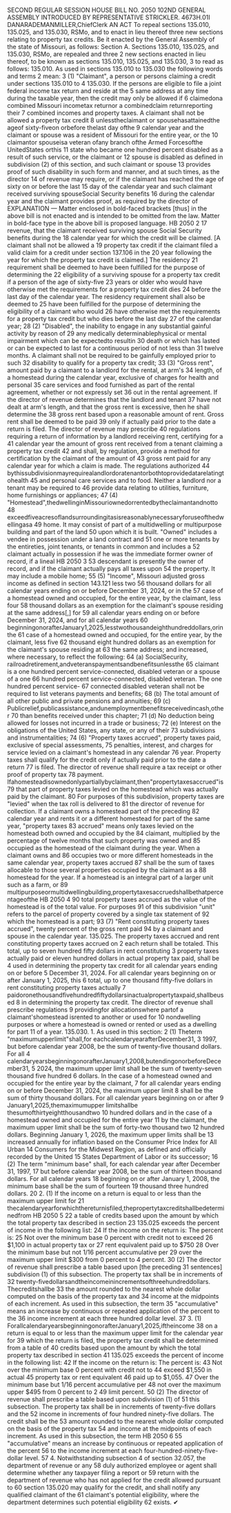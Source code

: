 SECOND REGULAR SESSION
HOUSE BILL NO. 2050
102ND GENERAL ASSEMBLY
INTRODUCED BY REPRESENTATIVE STRICKLER.
4673H.01I DANARADEMANMILLER,ChiefClerk
AN ACT
To repeal sections 135.010, 135.025, and 135.030, RSMo, and to enact in lieu thereof three
new sections relating to property tax credits.
Be it enacted by the General Assembly of the state of Missouri, as follows:
Section A. Sections 135.010, 135.025, and 135.030, RSMo, are repealed and three
2 new sections enacted in lieu thereof, to be known as sections 135.010, 135.025, and 135.030,
3 to read as follows:
135.010. As used in sections 135.010 to 135.030 the following words and terms
2 mean:
3 (1) "Claimant", a person or persons claiming a credit under sections 135.010 to
4 135.030. If the persons are eligible to file a joint federal income tax return and reside at the
5 same address at any time during the taxable year, then the credit may only be allowed if
6 claimedona combined Missouri incometax returnor a combinedclaim returnreporting their
7 combined incomes and property taxes. A claimant shall not be allowed a property tax credit
8 unlesstheclaimant or spousehasattainedthe ageof sixty-fiveon orbefore thelast day ofthe
9 calendar year and the claimant or spouse was a resident of Missouri for the entire year, or the
10 claimantor spouseisa veteran ofany branch ofthe Armed Forcesofthe UnitedStates orthis
11 state who became one hundred percent disabled as a result of such service, or the claimant or
12 spouse is disabled as defined in subdivision (2) of this section, and such claimant or spouse
13 provides proof of such disability in such form and manner, and at such times, as the director
14 of revenue may require, or if the claimant has reached the age of sixty on or before the last
15 day of the calendar year and such claimant received surviving spouseSocial Security benefits
16 during the calendar year and the claimant provides proof, as required by the director of
EXPLANATION — Matter enclosed in bold-faced brackets [thus] in the above bill is not enacted and is
intended to be omitted from the law. Matter in bold-face type in the above bill is proposed language.
HB 2050 2
17 revenue, that the claimant received surviving spouse Social Security benefits during the
18 calendar year for which the credit will be claimed. [A claimant shall not be allowed a
19 property tax credit if the claimant filed a valid claim for a credit under section 137.106 in the
20 year following the year for which the property tax credit is claimed.] The residency
21 requirement shall be deemed to have been fulfilled for the purpose of determining the
22 eligibility of a surviving spouse for a property tax credit if a person of the age of sixty-five
23 years or older who would have otherwise met the requirements for a property tax credit dies
24 before the last day of the calendar year. The residency requirement shall also be deemed to
25 have been fulfilled for the purpose of determining the eligibility of a claimant who would
26 have otherwise met the requirements for a property tax credit but who dies before the last day
27 of the calendar year;
28 (2) "Disabled", the inability to engage in any substantial gainful activity by reason of
29 any medically determinablephysical or mental impairment which can be expectedto resultin
30 death or which has lasted or can be expected to last for a continuous period of not less than
31 twelve months. A claimant shall not be required to be gainfully employed prior to such
32 disability to qualify for a property tax credit;
33 (3) "Gross rent", amount paid by a claimant to a landlord for the rental, at arm's
34 length, of a homestead during the calendar year, exclusive of charges for health and personal
35 care services and food furnished as part of the rental agreement, whether or not expressly set
36 out in the rental agreement. If the director of revenue determines that the landlord and tenant
37 have not dealt at arm's length, and that the gross rent is excessive, then he shall determine the
38 gross rent based upon a reasonable amount of rent. Gross rent shall be deemed to be paid
39 only if actually paid prior to the date a return is filed. The director of revenue may prescribe
40 regulations requiring a return of information by a landlord receiving rent, certifying for a
41 calendar year the amount of gross rent received from a tenant claiming a property tax credit
42 and shall, by regulation, provide a method for certification by the claimant of the amount of
43 gross rent paid for any calendar year for which a claim is made. The regulations authorized
44 bythissubdivisionmayrequirealandlordoratenantorbothtoprovidedatarelatingtohealth
45 and personal care services and to food. Neither a landlord nor a tenant may be required to
46 provide data relating to utilities, furniture, home furnishings or appliances;
47 (4) "Homestead",thedwellinginMissouriownedorrentedbytheclaimantandnotto
48 exceedfiveacresoflandsurroundingitasisreasonablynecessaryforuseofthedwellingasa
49 home. It may consist of part of a multidwelling or multipurpose building and part of the land
50 upon which it is built. "Owned" includes a vendee in possession under a land contract and
51 one or more tenants by the entireties, joint tenants, or tenants in common and includes a
52 claimant actually in possession if he was the immediate former owner of record, if a lineal
HB 2050 3
53 descendant is presently the owner of record, and if the claimant actually pays all taxes upon
54 the property. It may include a mobile home;
55 (5) "Income", Missouri adjusted gross income as defined in section 143.121 less two
56 thousand dollars for all calendar years ending on or before December 31, 2024, or in the
57 case of a homestead owned and occupied, for the entire year, by the claimant, less four
58 thousand dollars as an exemption for the claimant's spouse residing at the same address[,] for
59 all calendar years ending on or before December 31, 2024, and for all calendar years
60 beginningonorafterJanuary1,2025,lesstwothousandeighthundreddollars,orinthe
61 case of a homestead owned and occupied, for the entire year, by the claimant, less five
62 thousand eight hundred dollars as an exemption for the claimant's spouse residing at
63 the same address; and increased, where necessary, to reflect the following:
64 (a) SocialSecurity, railroadretirement,andveteranspaymentsandbenefitsunlessthe
65 claimant is a one hundred percent service-connected, disabled veteran or a spouse of a one
66 hundred percent service-connected, disabled veteran. The one hundred percent service-
67 connected disabled veteran shall not be required to list veterans payments and benefits;
68 (b) The total amount of all other public and private pensions and annuities;
69 (c) Publicrelief,publicassistance,andunemploymentbenefitsreceivedincash,other
70 than benefits received under this chapter;
71 (d) No deduction being allowed for losses not incurred in a trade or business;
72 (e) Interest on the obligations of the United States, any state, or any of their
73 subdivisions and instrumentalities;
74 (6) "Property taxes accrued", property taxes paid, exclusive of special assessments,
75 penalties, interest, and charges for service levied on a claimant's homestead in any calendar
76 year. Property taxes shall qualify for the credit only if actually paid prior to the date a return
77 is filed. The director of revenue shall require a tax receipt or other proof of property tax
78 payment. Ifahomesteadisownedonlypartiallybyclaimant,then"propertytaxesaccrued"is
79 that part of property taxes levied on the homestead which was actually paid by the claimant.
80 For purposes of this subdivision, property taxes are "levied" when the tax roll is delivered to
81 the director of revenue for collection. If a claimant owns a homestead part of the preceding
82 calendar year and rents it or a different homestead for part of the same year, "property taxes
83 accrued" means only taxes levied on the homestead both owned and occupied by the
84 claimant, multiplied by the percentage of twelve months that such property was owned and
85 occupied as the homestead of the claimant during the year. When a claimant owns and
86 occupies two or more different homesteads in the same calendar year, property taxes accrued
87 shall be the sum of taxes allocable to those several properties occupied by the claimant as a
88 homestead for the year. If a homestead is an integral part of a larger unit such as a farm, or
89 multipurposeormultidwellingbuilding,propertytaxesaccruedshallbethatpercentageofthe
HB 2050 4
90 total property taxes accrued as the value of the homestead is of the total value. For purposes
91 of this subdivision "unit" refers to the parcel of property covered by a single tax statement of
92 which the homestead is a part;
93 (7) "Rent constituting property taxes accrued", twenty percent of the gross rent paid
94 by a claimant and spouse in the calendar year.
135.025. The property taxes accrued and rent constituting property taxes accrued on
2 each return shall be totaled. This total, up to seven hundred fifty dollars in rent constituting
3 property taxes actually paid or eleven hundred dollars in actual property tax paid, shall be
4 used in determining the property tax credit for all calendar years ending on or before
5 December 31, 2024. For all calendar years beginning on or after January 1, 2025, this
6 total, up to one thousand fifty-five dollars in rent constituting property taxes actually
7 paidoronethousandfivehundredfiftydollarsinactualpropertytaxpaid,shallbeused
8 in determining the property tax credit. The director of revenue shall prescribe regulations
9 providingfor allocationswhere partof a claimant'shomestead isrented to another or used for
10 nondwelling purposes or where a homestead is owned or rented or used as a dwelling for part
11 of a year.
135.030. 1. As used in this section:
2 (1) Theterm "maximumupperlimit"shall,for eachcalendaryearafterDecember31,
3 1997, but before calendar year 2008, be the sum of twenty-five thousand dollars. For all
4 calendaryearsbeginningonorafterJanuary1,2008,butendingonorbeforeDecember31,
5 2024, the maximum upper limit shall be the sum of twenty-seven thousand five hundred
6 dollars. In the case of a homestead owned and occupied for the entire year by the claimant,
7 for all calendar years ending on or before December 31, 2024, the maximum upper limit
8 shall be the sum of thirty thousand dollars. For all calendar years beginning on or after
9 January1,2025,themaximumupper limitshallbe thesumofthirtyeightthousandtwo
10 hundred dollars and in the case of a homestead owned and occupied for the entire year
11 by the claimant, the maximum upper limit shall be the sum of forty-two thousand two
12 hundred dollars. Beginning January 1, 2026, the maximum upper limits shall be
13 increased annually for inflation based on the Consumer Price Index for All Urban
14 Consumers for the Midwest Region, as defined and officially recorded by the United
15 States Department of Labor or its successor;
16 (2) The term "minimum base" shall, for each calendar year after December 31, 1997,
17 but before calendar year 2008, be the sum of thirteen thousand dollars. For all calendar years
18 beginning on or after January 1, 2008, the minimum base shall be the sum of fourteen
19 thousand three hundred dollars.
20 2. (1) If the income on a return is equal to or less than the maximum upper limit for
21 thecalendaryearforwhichthereturnisfiled,thepropertytaxcreditshallbedeterminedfrom
HB 2050 5
22 a table of credits based upon the amount by which the total property tax described in section
23 135.025 exceeds the percent of income in the following list:
24 If the income on the return is: The percent is:
25 Not over the minimum base 0 percent with credit not to exceed
26 $1,100 in actual property tax or
27 rent equivalent paid up to $750
28 Over the minimum base but not 1/16 percent accumulative per
29 over the maximum upper limit $300 from 0 percent to 4 percent.
30 (2) The director of revenue shall prescribe a table based upon [the preceding
31 sentences] subdivision (1) of this subsection. The property tax shall be in increments of
32 twenty-fivedollarsandtheincomeinincrementsofthreehundreddollars. Thecreditshallbe
33 the amount rounded to the nearest whole dollar computed on the basis of the property tax and
34 income at the midpoints of each increment. As used in this subsection, the term
35 "accumulative" means an increase by continuous or repeated application of the percent to the
36 income increment at each three hundred dollar level.
37 3. (1) ForallcalendaryearsbeginningonorafterJanuary1,2025,iftheincome
38 on a return is equal to or less than the maximum upper limit for the calendar year for
39 which the return is filed, the property tax credit shall be determined from a table of
40 credits based upon the amount by which the total property tax described in section
41 135.025 exceeds the percent of income in the following list:
42 If the income on the return is: The percent is:
43 Not over the minimum base 0 percent with credit not to
44 exceed $1,550 in actual
45 property tax or rent equivalent
46 paid up to $1,055.
47 Over the minimum base but 1/16 percent accumulative per
48 not over the maximum upper $495 from 0 percent to 2
49 limit percent.
50 (2) The director of revenue shall prescribe a table based upon subdivision (1) of
51 this subsection. The property tax shall be in increments of twenty-five dollars and the
52 income in increments of four hundred ninety-five dollars. The credit shall be the
53 amount rounded to the nearest whole dollar computed on the basis of the property tax
54 and income at the midpoints of each increment. As used in this subsection, the term
HB 2050 6
55 "accumulative" means an increase by continuous or repeated application of the percent
56 to the income increment at each four-hundred-ninety-five-dollar level.
57 4. Notwithstanding subsection 4 of section 32.057, the department of revenue or any
58 duly authorized employee or agent shall determine whether any taxpayer filing a report or
59 return with the department of revenue who has not applied for the credit allowed pursuant to
60 section 135.020 may qualify for the credit, and shall notify any qualified claimant of the
61 claimant's potential eligibility, where the department determines such potential eligibility
62 exists.
✔